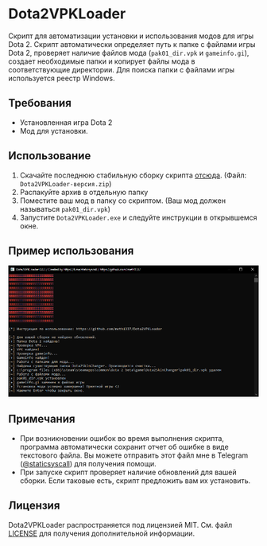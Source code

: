 # Dota2VPKLoader
Скрипт для автоматизации установки и использования модов для игры Dota 2. Скрипт автоматически определяет путь к папке с файлами игры Dota 2, проверяет наличие файлов мода (`pak01_dir.vpk` и `gameinfo.gi`), создает необходимые папки и копирует файлы мода в соответствующие директории. Для поиска папки с файлами игры используется реестр Windows.

## Требования
- Установленная игра Dota 2
- Мод для установки.

## Использование
1. Скачайте последнюю стабильную сборку скрипта [отсюда](https://github.com/meth1337/Dota2VPKLoader/releases/latest). (Файл: `Dota2VPKLoader-версия.zip`)
2. Распакуйте архив в отдельную папку
3. Поместите ваш мод в папку со скриптом. (Ваш мод должен называться `pak01_dir.vpk`)
4. Запустите `Dota2VPKLoader.exe` и следуйте инструкции в открывшемся окне.

## Пример использования
<img src="ass/ss.png">

## Примечания
- При возникновении ошибок во время выполнения скрипта, программа автоматически сохранит отчет об ошибке в виде текстового файла. Вы можете отправить этот файл мне в Telegram ([@staticsyscall](https://t.me/staticsyscall)) для получения помощи.
- При запуске скрипт проверяет наличие обновлений для вашей сборки. Если таковые есть, скрипт предложить вам их установить.

## Лицензия
Dota2VPKLoader распространяется под лицензией MIT. См. файл [LICENSE](https://github.com/meth1337/Dota2VPKLoader/blob/main/LICENSE.md) для получения дополнительной информации.
